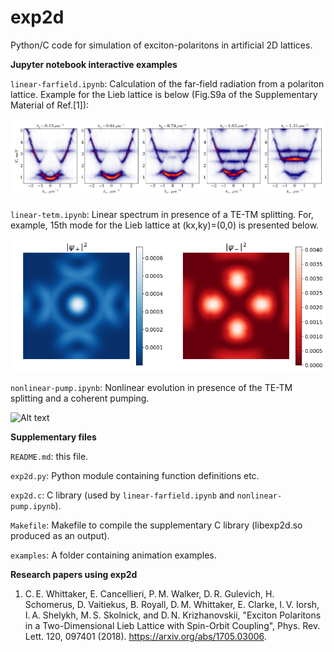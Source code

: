 # exp2d
Python/C code for simulation of exciton-polaritons in artificial 2D lattices.

**Jupyter notebook interactive examples**

``linear-farfield.ipynb``: Calculation of the far-field radiation from a polariton lattice. Example for the Lieb lattice 
is below (Fig.S9a of the Supplementary Material of Ref.[1]):

![Alt text](/examples/lieb-far-field.png?raw=true "Lieb lattice in the far field (Fig.S9a of the Supplementary Material of Ref.[1])")

``linear-tetm.ipynb``: Linear spectrum in presence of a TE-TM splitting. For, example, 15th mode for the Lieb lattice at (kx,ky)=(0,0) is presented below.

![Alt text](/examples/lieb-tetm-nv15.png?raw=true "Probability density of a Bloch state in a Lieb lattice in presence of the TE-TM splitting")

``nonlinear-pump.ipynb``: Nonlinear evolution in presence of the TE-TM splitting and a coherent pumping.

![Alt text](/examples/square.gif?raw=true "Square lattice under coherent pumping")

**Supplementary files**

``README.md``: this file.

``exp2d.py``: Python module containing function definitions etc.

``exp2d.c``: C library (used by ``linear-farfield.ipynb`` and ``nonlinear-pump.ipynb``).

``Makefile``: Makefile to compile the supplementary C library (libexp2d.so produced as an output).

``examples``: A folder containing animation examples.

**Research papers using exp2d**

1. C. E. Whittaker, E. Cancellieri, P. M. Walker, D. R. Gulevich, H. Schomerus, D. Vaitiekus, B. Royall, D. M. Whittaker, E. Clarke, I. V. Iorsh, I. A. Shelykh, M. S. Skolnick, and D. N. Krizhanovskii, "Exciton Polaritons in a Two-Dimensional Lieb Lattice with Spin-Orbit Coupling", Phys. Rev. Lett. 120, 097401 (2018). https://arxiv.org/abs/1705.03006.
